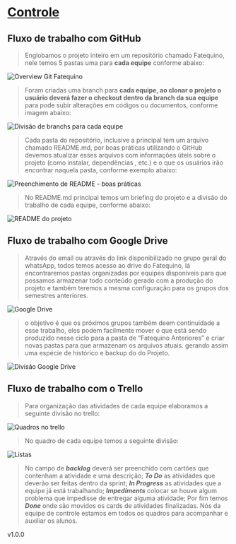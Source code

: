 
# [Controle](https://fatequino.com.br/construcao-do-fatequino/controle/)

## Fluxo de trabalho com GitHub

>Englobamos o projeto inteiro em um repositório chamado Fatequino, nele temos 5 pastas uma para **cada equipe** conforme abaixo:

![Overview Git Fatequino](https://raw.githubusercontent.com/Fatequino/Fatequino/master/Controle/Imagens/imgControle/FatequinoGit_1.png)

>Foram criadas uma branch para **cada equipe, ao clonar o projeto o usuário deverá fazer o checkout dentro da branch da sua equipe** para pode subir alterações em códigos ou documentos, conforme imagem abaixo:

![Divisão de branchs para cada equipe](https://raw.githubusercontent.com/Fatequino/Fatequino/master/Controle/Imagens/imgControle/FatequinoGit_2.png)

>Cada pasta do repositório, inclusive a principal tem um arquivo chamado README.md, por boas práticas utilizando o GitHub devemos atualizar esses arquivos com informações úteis sobre o projeto (como instalar, dependências , etc.) e o que os usuários irão encontrar naquela pasta, conforme exemplo abaixo:

![Preenchimento de README - boas práticas](https://raw.githubusercontent.com/Fatequino/Fatequino/master/Controle/Imagens/imgControle/FatequinoGit_3.png)

>No README.md principal temos um briefing do projeto e a divisão do trabalho de cada equipe, conforme abaixo:

![README do projeto](https://raw.githubusercontent.com/Fatequino/Fatequino/master/Controle/Imagens/imgControle/FatequinoGit_4.png)

## Fluxo de trabalho com Google Drive

>Através do email ou através do link disponibilizado no grupo geral do whatsApp, todos temos acesso ao drive do Fatequino, lá encontraremos pastas organizadas por equipes disponíveis para que possamos armazenar todo conteúdo gerado com a produção do projeto e também teremos a mesma configuração para os grupos dos semestres anteriores.
  

![Google Drive](https://raw.githubusercontent.com/Fatequino/Fatequino/master/Controle/Imagens/imgControle/FatequinoDrive_1.png)

>o objetivo é que os próximos grupos também deem continuidade a esse trabalho, eles podem facilmente mover o que está sendo produzido nesse ciclo para a pasta de “Fatequino Anteriores” e criar novas pastas para que armazenam os arquivos atuais. gerando assim uma espécie de histórico e backup do do Projeto.

![Divisão Google Drive](https://raw.githubusercontent.com/Fatequino/Fatequino/master/Controle/Imagens/imgControle/FatequinoDrive_2.png)
  
## Fluxo de trabalho com o Trello

>Para organização das atividades de cada equipe elaboramos a seguinte divisão no trello:

![Quadros no trello](https://raw.githubusercontent.com/Fatequino/Fatequino/master/Controle/Imagens/imgControle/FatequinoTrello_1.png)

>No quadro de cada equipe temos a seguinte divisão:

![Listas](https://raw.githubusercontent.com/Fatequino/Fatequino/master/Controle/Imagens/imgControle/FatequinoTrello_2.png)

>No campo de ***backlog*** deverá ser preenchido com cartões que contenham a atividade e uma descrição; ***To Do*** as atividades que deverão ser feitas dentro da sprint; ***In Progress*** as atividades que a equipe já está trabalhando; ***Impediments*** colocar se houve algum problema que impedisse de entregar alguma atividade; Por fim temos ***Done*** onde são movidos os cards de atividades finalizadas. Nós da equipe de controle estamos em todos os quadros para acompanhar e auxiliar os alunos.

v1.0.0

